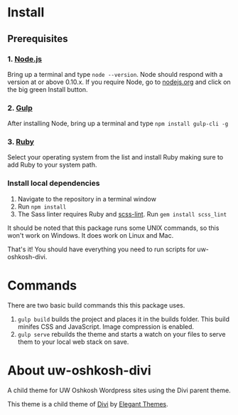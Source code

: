 # Install

## Prerequisites

### 1. [Node.js](https://nodejs.org)

Bring up a terminal and type `node --version`.
Node should respond with a version at or above 0.10.x.
If you require Node, go to [nodejs.org](https://nodejs.org) and click on the big green Install button.

### 2. [Gulp](http://gulpjs.com)

After installing Node, bring up a terminal and type `npm install gulp-cli -g`

### 3. [Ruby](https://www.ruby-lang.org/en/documentation/installation/)

Select your operating system from the list and install Ruby making sure to add Ruby to your system path.

### Install local dependencies
1. Navigate to the repository in a terminal window
2. Run ```npm install```
3. The Sass linter requires Ruby and <a href='https://github.com/causes/scss-lint' target='_blank'>scss-lint</a>. Run ```gem install scss_lint```

It should be noted that this package runs some UNIX commands, so this won't work on Windows. It does work on Linux and Mac.

That's it! You should have everything you need to run scripts for uw-oshkosh-divi.

# Commands

There are two basic build commands this this package uses.

1. ```gulp build``` builds the project and places it in the builds folder. This build minifes CSS and JavaScript. Image compression is enabled.
3. ```gulp serve``` rebuilds the theme and starts a watch on your files to serve them to your local web stack on save.

# About uw-oshkosh-divi
A child theme for UW Oshkosh Wordpress sites using the Divi parent theme.

This theme is a child theme of <a href='http://www.elegantthemes.com/gallery/divi/' target='_blank'>Divi</a> by <a href='http://www.elegantthemes.com/' target='_blank'>Elegant Themes</a>.
